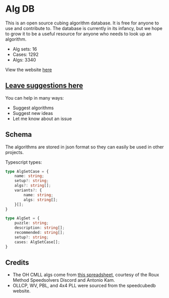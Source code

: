 # Alg DB

This is an open source cubing algorithm database. It is free for anyone to use and contribute to. The database is currently in its infancy, but we hope to grow it to be a useful resource for anyone who needs to look up an algorithm.

- Alg sets: 16
- Cases: 1292
- Algs: 3340

View the website [here](https://cubingapp.com/algdb.html)

## [Leave suggestions here](https://github.com/spencerchubb/algdb/issues/new)

You can help in many ways:
- Suggest algorithms
- Suggest new ideas
- Let me know about an issue

## Schema

The algorithms are stored in json format so they can easily be used in other projects. 

Typescript types:
```ts
type AlgSetCase = {
    name: string;
    setup?: string;
    algs?: string[];
    variants?: {
        name: string;
        algs: string[];
    }[];
}

type AlgSet = {
    puzzle: string;
    description: string[];
    recommended: string[];
    setup?: string;
    cases: AlgSetCase[];
}
```

## Credits

- The OH CMLL algs come from [this spreadsheet](https://docs.google.com/spreadsheets/d/1WHnksK4yyv63sv3Es-PuKfnFRtZGafqp6rEuEfOx-cg), courtesy of the Roux Method Speedsolvers Discord and Antonio Kam.
- OLLCP, WV, PBL, and 4x4 PLL were sourced from the speedcubedb website.
